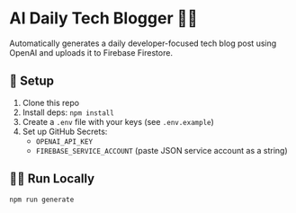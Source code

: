 # AI Daily Tech Blogger 🧠📰

Automatically generates a daily developer-focused tech blog post using OpenAI and uploads it to Firebase Firestore.

## 🔧 Setup

1. Clone this repo
2. Install deps: `npm install`
3. Create a `.env` file with your keys (see `.env.example`)
4. Set up GitHub Secrets:
   - `OPENAI_API_KEY`
   - `FIREBASE_SERVICE_ACCOUNT` (paste JSON service account as a string)

## 🏃‍♂️ Run Locally

```bash
npm run generate
